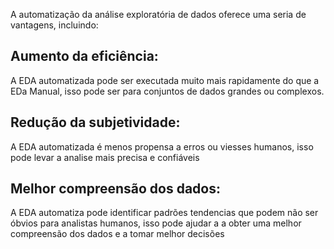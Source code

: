 A automatização da análise exploratória de dados oferece uma seria de vantagens, incluindo:

## Aumento  da  eficiência:  

A EDA automatizada pode ser executada muito mais  rapidamente do que a EDa Manual, isso pode ser para conjuntos de dados  grandes ou complexos.

## Redução da subjetividade: 

A EDA automatizada é menos propensa a erros ou viesses humanos, isso pode levar a analise mais precisa e confiáveis

## Melhor compreensão dos dados: 

A EDA automatiza pode identificar padrões tendencias que podem não ser óbvios para analistas humanos, isso pode ajudar a a obter uma melhor compreensão dos dados e a tomar melhor decisões 